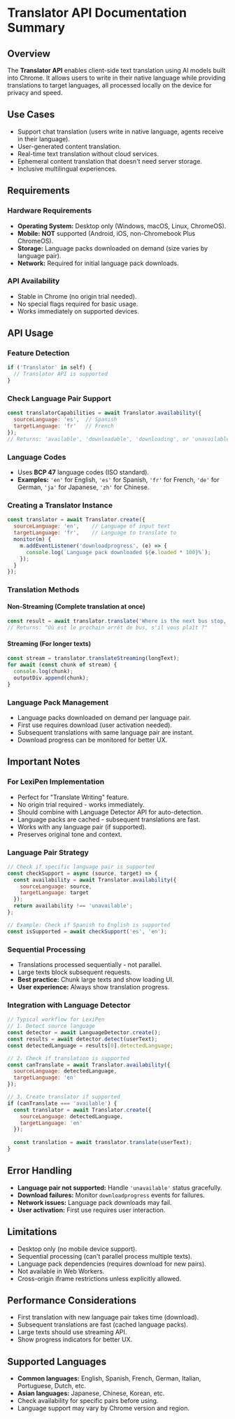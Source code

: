 # Translator API Documentation Summary

## Overview

The **Translator API** enables client-side text translation using AI models built into Chrome. It allows users to write in their native language while providing translations to target languages, all processed locally on the device for privacy and speed.

## Use Cases

* Support chat translation (users write in native language, agents receive in their language).
* User-generated content translation.
* Real-time text translation without cloud services.
* Ephemeral content translation that doesn't need server storage.
* Inclusive multilingual experiences.

## Requirements

### Hardware Requirements

* **Operating System:** Desktop only (Windows, macOS, Linux, ChromeOS).
* **Mobile:** **NOT** supported (Android, iOS, non-Chromebook Plus ChromeOS).
* **Storage:** Language packs downloaded on demand (size varies by language pair).
* **Network:** Required for initial language pack downloads.

### API Availability

* Stable in Chrome (no origin trial needed).
* No special flags required for basic usage.
* Works immediately on supported devices.

## API Usage

### Feature Detection

```javascript
if ('Translator' in self) {
  // Translator API is supported
}
```

### Check Language Pair Support

```javascript
const translatorCapabilities = await Translator.availability({
  sourceLanguage: 'es',  // Spanish
  targetLanguage: 'fr'   // French
});
// Returns: 'available', 'downloadable', 'downloading', or 'unavailable'
```

### Language Codes

* Uses **BCP 47** language codes (ISO standard).
* **Examples:** `'en'` for English, `'es'` for Spanish, `'fr'` for French, `'de'` for German, `'ja'` for Japanese, `'zh'` for Chinese.

### Creating a Translator Instance

```javascript
const translator = await Translator.create({
  sourceLanguage: 'en',    // Language of input text
  targetLanguage: 'fr',    // Language to translate to
  monitor(m) {
    m.addEventListener('downloadprogress', (e) => {
      console.log(`Language pack downloaded ${e.loaded * 100}%`);
    });
  }
});
```

### Translation Methods

#### Non-Streaming (Complete translation at once)

```javascript
const result = await translator.translate('Where is the next bus stop, please?');
// Returns: "Où est le prochain arrêt de bus, s'il vous plaît ?"
```

#### Streaming (For longer texts)

```javascript
const stream = translator.translateStreaming(longText);
for await (const chunk of stream) {
  console.log(chunk);
  outputDiv.append(chunk);
}
```

### Language Pack Management

* Language packs downloaded on demand per language pair.
* First use requires download (user activation needed).
* Subsequent translations with same language pair are instant.
* Download progress can be monitored for better UX.

## Important Notes

### For LexiPen Implementation

* Perfect for "Translate Writing" feature.
* No origin trial required - works immediately.
* Should combine with Language Detector API for auto-detection.
* Language packs are cached - subsequent translations are fast.
* Works with any language pair (if supported).
* Preserves original tone and context.

### Language Pair Strategy

```javascript
// Check if specific language pair is supported
const checkSupport = async (source, target) => {
  const availability = await Translator.availability({
    sourceLanguage: source,
    targetLanguage: target
  });
  return availability !== 'unavailable';
};

// Example: Check if Spanish to English is supported
const isSupported = await checkSupport('es', 'en');
```

### Sequential Processing

* Translations processed sequentially - not parallel.
* Large texts block subsequent requests.
* **Best practice:** Chunk large texts and show loading UI.
* **User experience:** Always show translation progress.

### Integration with Language Detector

```javascript
// Typical workflow for LexiPen
// 1. Detect source language
const detector = await LanguageDetector.create();
const results = await detector.detect(userText);
const detectedLanguage = results[0].detectedLanguage;

// 2. Check if translation is supported
const canTranslate = await Translator.availability({
  sourceLanguage: detectedLanguage,
  targetLanguage: 'en'
});

// 3. Create translator if supported
if (canTranslate === 'available') {
  const translator = await Translator.create({
    sourceLanguage: detectedLanguage,
    targetLanguage: 'en'
  });
  
  const translation = await translator.translate(userText);
}
```

## Error Handling

* **Language pair not supported:** Handle `'unavailable'` status gracefully.
* **Download failures:** Monitor `downloadprogress` events for failures.
* **Network issues:** Language pack downloads may fail.
* **User activation:** First use requires user interaction.

## Limitations

* Desktop only (no mobile device support).
* Sequential processing (can't parallel process multiple texts).
* Language pack dependencies (requires download for new pairs).
* Not available in Web Workers.
* Cross-origin iframe restrictions unless explicitly allowed.

## Performance Considerations

* First translation with new language pair takes time (download).
* Subsequent translations are fast (cached language packs).
* Large texts should use streaming API.
* Show progress indicators for better UX.

## Supported Languages

* **Common languages:** English, Spanish, French, German, Italian, Portuguese, Dutch, etc.
* **Asian languages:** Japanese, Chinese, Korean, etc.
* Check availability for specific pairs before using.
* Language support may vary by Chrome version and region.
